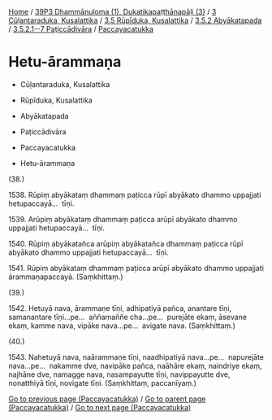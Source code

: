 
[Home](/) / [39P3 Dhammānuloma (1), Dukatikapaṭṭhānapāḷi (3)](../../../../...md) / [3 Cūḷantaraduka, Kusalattika](../../../...md) / [3.5 Rūpīduka, Kusalattika](../../...md) / [3.5.2 Abyākatapada](../...md) / [3.5.2.1--7 Paṭiccādivāra](...md) / [Paccayacatukka](../Paccayacatukka%281%29.md)

# Hetu-ārammaṇa

* Cūḷantaraduka, Kusalattika

* Rūpīduka, Kusalattika

* Abyākatapada

* Paṭiccādivāra

* Paccayacatukka

* Hetu-ārammaṇa

(38.)

1538\. Rūpiṃ abyākataṃ dhammaṃ paṭicca rūpī abyākato dhammo uppajjati hetupaccayā…  tīṇi.

1539\. Arūpiṃ abyākataṃ dhammaṃ paṭicca arūpī abyākato dhammo uppajjati hetupaccayā…  tīṇi.

1540\. Rūpiṃ abyākatañca arūpiṃ abyākatañca dhammaṃ paṭicca rūpī abyākato dhammo uppajjati hetupaccayā…  tīṇi.

1541\. Rūpiṃ abyākataṃ dhammaṃ paṭicca arūpī abyākato dhammo uppajjati ārammaṇapaccayā. (Saṃkhittaṃ.)

(39.)

1542\. Hetuyā nava, ārammaṇe tīṇi, adhipatiyā pañca, anantare tīṇi, samanantare tīṇi…pe…  aññamaññe cha…pe…  purejāte ekaṃ, āsevane ekaṃ, kamme nava, vipāke nava…pe…  avigate nava. (Saṃkhittaṃ.)

(40.)

1543\. Nahetuyā nava, naārammaṇe tīṇi, naadhipatiyā nava…pe…  napurejāte nava…pe…  nakamme dve, navipāke pañca, naāhāre ekaṃ, naindriye ekaṃ, najhāne dve, namagge nava, nasampayutte tīṇi, navippayutte dve, nonatthiyā tīṇi, novigate tīṇi. (Saṃkhittaṃ, paccanīyaṃ.)

[Go to previous page (Paccayacatukka)](../accayacatukka.md) / [Go to parent page (Paccayacatukka)](../accayacatukka.md) / [Go to next page (Paccayacatukka)](../39P3/3/3.5/3.5.2/3.5.2.1--7/Paccayacatukka.md)


